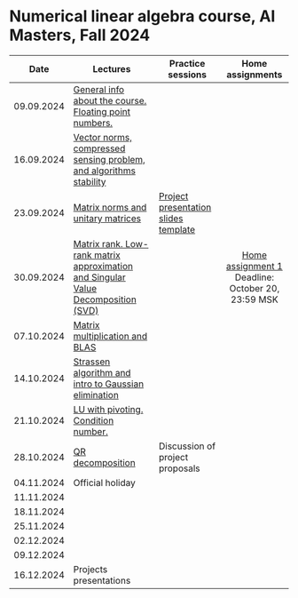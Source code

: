 # Numerical linear algebra course, AI Masters, Fall 2024

|Date| Lectures | Practice sessions | Home assignments|
|----|----|----| :----: |
| 09.09.2024 | [General info about the course.](./lectures/general_info.ipynb) [Floating point numbers.](./lectures/lecture1/lecture-1.ipynb) | | |
| 16.09.2024 | [Vector norms, compressed sensing problem, and algorithms stability](./lectures/lecture2/lecture2.ipynb) | |
| 23.09.2024 | [Matrix norms and unitary matrices](./lectures/lecture3/lecture3.ipynb) | [Project presentation slides template](https://docs.google.com/presentation/d/1N5g52k7jJiJTLqfpj24grYPfakga8KLvFLWpBCwzL6k/edit?usp=sharing) | 
| 30.09.2024 | [Matrix rank. Low-rank matrix approximation and Singular Value Decomposition (SVD)](./lectures/lecture4/lecture4.ipynb) | | [Home assignment 1](./hw/hw1.ipynb) <br> Deadline: October 20, 23:59 MSK | 
| 07.10.2024 | [Matrix multiplication and BLAS](./lectures/lecture5/lecture5.ipynb)  |  |
| 14.10.2024 | [Strassen algorithm and intro to Gaussian elimination](./lectures/lecture6/lecture6.ipynb) | | | 
| 21.10.2024 | [LU with pivoting. Condition number.](./lectures/lecture7/lecture7.ipynb) | | |
| 28.10.2024 | [QR decomposition](./lectures/lecture8/lecture8.ipynb) | Discussion of project proposals |
| 04.11.2024 | Official holiday | | | 
| 11.11.2024 |  | | |
| 18.11.2024 |  | | | 
| 25.11.2024 |  | | |
| 02.12.2024 |  | | |
| 09.12.2024 | | | |
| 16.12.2024 | Projects presentations | | |

